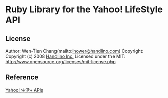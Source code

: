 # Ruby Library for the Yahoo! LifeStyle API

## License
Author: Wen-Tien Chang(mailto:ihower@handlino.com)
Copyright: Copyright (c) 2008 [Handlino Inc.](http://handlino.com)
Licensed under the MIT: http://www.opensource.org/licenses/mit-license.php

## Reference
[Yahoo! 生活+ APIs](http://tw.developer.yahoo.com/lifestyle_api.html)